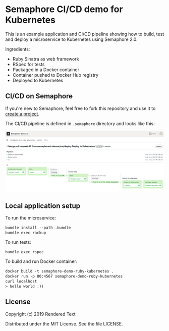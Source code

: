 # Semaphore CI/CD demo for Kubernetes

This is an example application and CI/CD pipeline showing how to build, test and
deploy a microservice to Kubernetes using Semaphore 2.0.

Ingredients:

- Ruby Sinatra as web framework
- RSpec for tests
- Packaged in a Docker container
- Container pushed to Docker Hub registry
- Deployed to Kubernetes

## CI/CD on Semaphore

If you're new to Semaphore, feel free to fork this repository and use it to
[create a project](https://docs.semaphoreci.com/article/63-your-first-project).

The CI/CD pipeline is defined in `.semaphore` directory and looks like this:

![CI/CD pipeline on Semaphore](pipeline.png)

## Local application setup

To run the microservice:

```
bundle install --path .bundle
bundle exec rackup
```

To run tests:

```
bundle exec rspec
```

To build and run Docker container:

```
docker build -t semaphore-demo-ruby-kubernetes .
docker run -p 80:4567 semaphore-demo-ruby-kubernetes
curl localhost
> hello world :))
```

## License

Copyright (c) 2019 Rendered Text

Distributed under the MIT License. See the file LICENSE.

